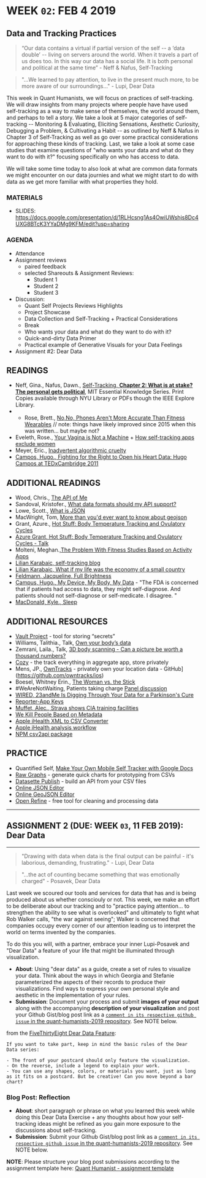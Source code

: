# WEEK `02`: FEB 4 2019
##  Data and Tracking Practices

> “Our data contains a virtual if partial version of the self  -- a ‘data double’ -- living on servers around the world. When it travels a part of us does too. In this way our data has a social life. It is both personal and political at the same time” - Neff & Nafus, Self-Tracking

> "...We learned to pay attention, to live in the present much more, to be more aware of our surroundings..." - Lupi, Dear Data

This week in Quant Humanists, we will focus on practices of self-tracking. We will draw insights from many projects where people have have used self-tracking as a way to make sense of themselves, the world around them, and perhaps to tell a story. We take a look at 5 major categories of self-tracking -- Monitoring & Evaluating, Eliciting Sensations, Aesthetic Curiosity, Debugging a Problem, & Cultivating a Habit -- as outlined by Neff & Nafus in Chapter 3 of Self-Tracking as well as go over some practical considerations for approaching these kinds of tracking. Last, we take a look at some case studies that examine questions of "who wants your data and what do they want to do with it?" focusing specifically on who has access to data. 

We will take some time today to also look at what are common data formats we might encounter on our data journies and what we might start to do with data as we get more familiar with what properties they hold.

### MATERIALS
- SLIDES: https://docs.google.com/presentation/d/1RLHcsng1As4OwiUWshjs8Dc4UXG8BTcK3YYaDMg9KFM/edit?usp=sharing

### AGENDA

- Attendance
- Assignment reviews
  - paired feedback
  - selected Shareouts & Assignment Reviews:
    + Student 1
    + Student 2
    + Student 3
- Discussion:
  - Quant Self Projects Reviews Highlights
  - Project Showcase
  - Data Collection and Self-Tracking + Practical Considerations
  - Break
  - Who wants your data and what do they want to do with it?
  - Quick-and-dirty Data Primer 
  - Practical example of Generative Visuals for your Data Feelings
- Assignment #2: Dear Data




## READINGS
- Neff, Gina., Nafus, Dawn., [Self-Tracking, **Chapter 2: What is at stake? The personal gets political**](https://ieeexplore-ieee-org.proxy.library.nyu.edu/book/7580017?bknumber=7580017), MIT Essential Knowledge Series. Print Copies available through NYU Library or PDFs though the IEEE Explore Library. 
- - Rose, Brett., [No,No, Phones Aren't More Accurate Than Fitness Wearables](https://www.wired.com/2015/03/fitness-tracking-test/) // note: things have likely improved since 2015 when this was written... but maybe not?
- Eveleth, Rose., [Your Vagina is Not a Machine](http://www.refinery29.com/kgoal-loop-kegels-trackers) + [How self-tracking apps exclude women](https://www.theatlantic.com/technology/archive/2014/12/how-self-tracking-apps-exclude-women/383673/)
- Meyer, Eric., [Inadvertent algorithmic cruelty](https://meyerweb.com/eric/thoughts/2014/12/24/inadvertent-algorithmic-cruelty/)
- [Campos, Hugo., Fighting for the Right to Open his Heart Data: Hugo Campos at TEDxCambridge 2011](https://www.youtube.com/watch?v=oro19-l5M8k)


## ADDITIONAL READINGS
- Wood, Chris., [The API of Me](https://nordicapis.com/the-api-of-me/)
- Sandoval, Kristofer., [What data formats should my API support?](https://nordicapis.com/what-data-formats-should-my-api-support/)
- Lowe, Scott., [What is JSON](https://blog.scottlowe.org/2013/11/08/a-non-programmers-introduction-to-json/)
- MacWright, Tom, [More than you'd ever want to know about geojson](https://macwright.org/2015/03/23/geojson-second-bite)
- Grant, Azure., [Hot Stuff: Body Temperature Tracking and Ovulatory Cycles](http://quantifiedself.com/2017/04/hot-stuff-body-temperature-tracking-ovulatory-cycles/) 
- [Azure Grant, Hot Stuff: Body Temperature Tracking and Ovulatory Cycles - Talk](https://vimeo.com/groups/quantifiedself/videos/223696336)
- Molteni, Meghan.,[The Problem With Fitness Studies Based on Activity Apps](https://www.wired.com/story/the-problem-with-fitness-studies-based-on-activity-apps/)
- [Lilian Karabaic, self-tracking blog](http://anomalily.net/)
- [Lilian Karabaic, What if my life was the economy of a small country](https://vimeo.com/groups/quantifiedself/videos/227181779)
- [Feldmann, Jacqueline, Full Brightness](https://thenewinquiry.com/full-brightness/) 
- [Campus, Hugo., My Device, My Body, My Data](http://quantifiedself.com/2015/02/my-device-my-body-my-data-hugo-campos/) - "The FDA is concerned that if patients had access to data, they might self-diagnose. And patients should not self-diagnose or self-medicate. I disagree. "
- [MacDonald, Kyle., Sleep](https://medium.com/@kcimc/sleep-and-fatigue-328b05f854a8)

## ADDITIONAL RESOURCES
- [Vault Project](https://www.vaultproject.io/) - tool for storing “secrets”
- Williams, Talithia., Talk, [Own your body’s data](https://www.ted.com/talks/talithia_williams_own_your_body_s_data)
- Zemrani, Laila., Talk, [3D body scanning - Can a picture be worth a thousand numbers?](https://vimeo.com/226861328)
- [Cozy](https://cozy.io/en/) - the track everything in aggregate app, store privately
- Mens, JP., [OwnTracks](http://owntracks.org/) - privately own your location data - GitHub](https://github.com/owntracks/ios)
- Boesel, Whitney Erin., [The Woman vs. the Stick](https://thesocietypages.org/cyborgology/2012/09/20/the-woman-vs-the-stick-mindfulness-at-quantified-self-2012/)
- #WeAreNotWaiting, Patients taking charge [Panel discussion](https://www.youtube.com/watch?v=TFWt4AVHUE8)
- [WIRED, 23andMe Is Digging Through Your Data for a Parkinson's Cure](https://www.wired.com/story/23andme-is-digging-through-your-data-for-a-parkinsons-cure/)
- [Reporter-App Keys](https://gist.github.com/dbreunig/9315705/a85dbb45b323ed39f57720229c5cdd2da166f892)
- [Muffet, Alec., Strava shows CIA training facilities](https://twitter.com/AlecMuffett/status/957615895899238401)
- [We Kill People Based on Metadata](https://www.youtube.com/watch?v=UdQiz0Vavmc)
- [Apple iHealth XML to CSV Converter](http://ericwolter.com/projects/health-export.html)
- [Apple iHealth analysis workflow](http://www.ryanpraski.com/apple-health-data-how-to-export-analyze-visualize-guide/)
- [NPM csv2api package](https://www.npmjs.com/package/node-csv2api)

## PRACTICE

- Quantified Self, [Make Your Own Mobile Self Tracker with Google Docs](http://quantifiedself.com/2009/05/diy-mobile-self-tracker/)
- [Raw Graphs](http://rawgraphs.io/) - generate quick charts for prototyping from CSVs
- [Datasette Publish](https://simonwillison.net/2018/Jan/17/datasette-publish/) - build an API from your CSV files
- [Online JSON Editor](http://jsoneditoronline.org/)
- [Online GeoJSON Editor](http://geojson.io/)
- [Open Refine](http://openrefine.org/) - free tool for cleaning and processing data


***
## ASSIGNMENT 2 (DUE: WEEK `03`, 11 FEB 2019): Dear Data
***

> "Drawing with data when data is the final output can be painful - it's laborious, demanding, frustrating." - Lupi, Dear Data

> "...the act of counting became something that was emotionally charged" - Posavek, Dear Data
> 

Last week we scoured our tools and services for data that has and is being produced about us whether consciouly or not. This week, we make an effort to be deliberate about our tracking and to "practice paying attention... to strengthen the ability to see what is overlooked" and ultimately to fight what Rob Walker calls, "the war against seeing"; Walker is concerned that companies occupy every corner of our attention leading us to interpret the world on terms invented by the companies. 

To do this you will, with a partner, embrace your inner Lupi-Posavek and "Dear Data" a feature of your life that might be illuminated through visualization.

- **About**: Using "dear data" as a guide, create a set of rules to visualize your data. Think about the ways in which Georgia and Stefanie parameterized the aspects of their records to produce their visualizations. Find ways to express your own personal style and aesthetic in the implementation of your rules. 
- **Submission**: Document your process and submit **images of your output** along with the accompanying **description of your visualization** and post your Github Gist/blog post link as a [`comment in its respective github issue` in the quant-humanists-2019 repository](https://github.com/joeyklee/quant-humanists-2019/issues). See NOTE below.

from the [FiveThirtyEight Dear Data Feature](http://fivethirtyeight.com/features/dear-data-and-fivethirtyeight-want-you-to-visualize-your-podcast-habits/):

```
If you want to take part, keep in mind the basic rules of the Dear Data series:

- The front of your postcard should only feature the visualization.
- On the reverse, include a legend to explain your work.
- You can use any shapes, colors, or materials you want, just as long as it fits on a postcard. But be creative! Can you move beyond a bar chart?
```

### Blog Post: Reflection
- **About**: short paragraph or phrase on what you learned this week while doing this Dear Data Exercise + any thoughts about how your self-tracking ideas might be refined as you gain more exposure to the discussions about self-tracking.
- **Submission**: Submit your Github Gist/blog post link as a [`comment in its respective github issue` in the quant-humanists-2019 repository](https://github.com/joeyklee/quant-humanists-2019/issues). See NOTE below.


**NOTE**: Please structure your blog post submissions according to the assignment template here: [Quant Humanist - assignment template](https://github.com/joeyklee/quant-humanists-2019/blob/master/_templates/assignment-submission-template.md)  










